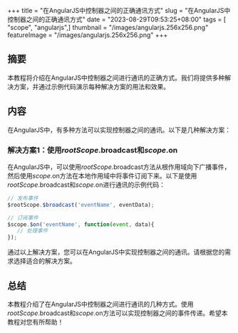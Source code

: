 +++
title = "在AngularJS中控制器之间的正确通讯方式"
slug = "在AngularJS中控制器之间的正确通讯方式"
date = "2023-08-29T09:53:25+08:00"
tags = [ "scope", "angularjs",]
thumbnail = "/images/angularjs.256x256.png"
featureImage = "/images/angularjs.256x256.png"
+++


## 摘要

本教程将介绍在AngularJS中控制器之间进行通讯的正确方式。我们将提供多种解决方案，并通过示例代码演示每种解决方案的用法和效果。

## 内容

在AngularJS中，有多种方法可以实现控制器之间的通讯。以下是几种解决方案：

### 解决方案1：使用$rootScope.$broadcast和$scope.$on

在AngularJS中，可以使用$rootScope.$broadcast方法从根作用域向下广播事件，然后使用$scope.$on方法在本地作用域中将事件订阅下来。以下是使用$rootScope.$broadcast和$scope.$on进行通讯的示例代码：

```javascript
// 发布事件
$rootScope.$broadcast('eventName', eventData);

// 订阅事件
$scope.$on('eventName', function(event, data){
   // 处理事件
});
```

通过以上解决方案，您可以在AngularJS中实现控制器之间的通讯。请根据您的需求选择适合的解决方案。

## 总结

本教程介绍了在AngularJS中控制器之间进行通讯的几种方式。使用$rootScope.$broadcast和$scope.$on方法可以实现控制器之间的事件传递。希望本教程对您有所帮助！


